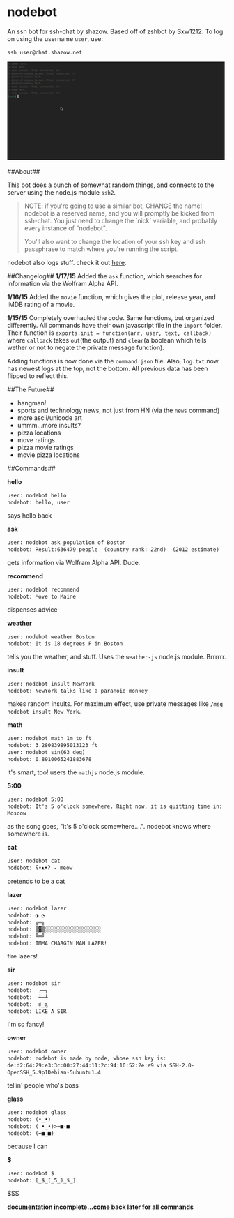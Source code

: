 # nodebot
An ssh bot for ssh-chat by shazow. Based off of zshbot by Sxw1212. To log on using the username `user`, use:
```
ssh user@chat.shazow.net
```

![demo](img/nodebot.gif)

##About##

This bot does a bunch of somewhat random things, and connects to the server using the node.js module `ssh2`.

<blockquote>
NOTE: if you're going to use a similar bot, CHANGE the name! nodebot is a reserved name, and you will promptly be kicked from ssh-chat. You just need to change the `nick` variable, and probably every instance of "nodebot".

You'll also want to change the location of your ssh key and ssh passphrase to match where you're running the script.
</blockquote>

nodebot also logs stuff. check it out <a href="https://codeyourcloud.com/nodebot/log.txt">here</a>.

##Changelog##
__1/17/15__
Added the `ask` function, which searches for information via the Wolfram Alpha API.

__1/16/15__
Added the `movie` function, which gives the plot, release year, and IMDB rating of a movie.

__1/15/15__
Completely overhauled the code. Same functions, but organized differently. All commands have their own javascript file in the `import` folder. Their function is `exports.init = function(arr, user, text, callback)` where `callback` takes `out`(the output) and `clear`(a boolean which tells wether or not to negate the private message function). 

Adding functions is now done via the `command.json` file. Also, `log.txt` now has newest logs at the top, not the bottom. All previous data has been flipped to reflect this.

##The Future##
* hangman!
* sports and technology news, not just from HN (via the `news` command)
* more ascii/unicode art
* ummm...more insults?
* pizza locations
* move ratings
* pizza movie ratings
* movie pizza locations


##Commands##

__hello__
```
user: nodebot hello
nodebot: hello, user
```
says hello back

__ask__
```
user: nodebot ask population of Boston
nodebot: Result:636479 people  (country rank: 22nd)  (2012 estimate)
```
gets information via Wolfram Alpha API. Dude.

__recommend__
```
user: nodebot recommend
nodebot: Move to Maine
```
dispenses advice

__weather__
```
user: nodebot weather Boston
nodebot: It is 18 degrees F in Boston
```
tells you the weather, and stuff. Uses the `weather-js` node.js module. Brrrrrr.

__insult__
```
user: nodebot insult NewYork
nodebot: NewYork talks like a paranoid monkey
```
makes random insults. For maximum effect, use private messages like `/msg nodebot insult New York`.

__math__
```
user: nodebot math 1m to ft
nodebot: 3.280839895013123 ft
user: nodebot sin(63 deg)
nodebot: 0.8910065241883678
```
it's smart, too! users the `mathjs` node.js module.

__5:00__
```
user: nodebot 5:00
nodebot: It's 5 o'clock somewhere. Right now, it is quitting time in: Moscow
```
as the song goes, "it's 5 o'clock somewhere....". nodebot knows where somewhere is.

__cat__
```
user: nodebot cat
nodebot: ʕ•ᴥ•ʔ - meow
```
pretends to be a cat

__lazer__
```
user: nodebot lazer
nodebot: ◑ ◔
nodebot: ╔═╗
nodebot: ║▓▒░░░░░░░░░░░░░░░░░░
nodebot: ╚═╝
nodebot: IMMA CHARGIN MAH LAZER!
```
fire lazers!

__sir__
```
user: nodebot sir
nodebot:  ┌─┐
nodebot:  ┴─┴ 
nodebot:  ಠ_ರೃ 
nodebot: LIKE A SIR
```
I'm so fancy!

__owner__
```
user: nodebot owner
nodebot: nodebot is made by node, whose ssh key is: de:d2:64:29:e3:3c:00:27:44:11:2c:94:10:52:2e:e9 via SSH-2.0-OpenSSH_5.9p1Debian-5ubuntu1.4
```
tellin' people who's boss

__glass__
```
user: nodebot glass
nodebot: (•_•)
nodebot: ( •_•)>⌐■-■
nodeobt: (⌐■_■)
```
because I can

__$__
```
user: nodebot $
nodebot: [̲̅$̲̅(̲̅5̲̅)̲̅$̲̅]
```
$$$

__documentation incomplete...come back later for all commands__
